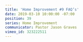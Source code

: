 ```yaml
---
title: 'Home Improvement #9 FAQ’s'
date: 2019-03-10 10:00:00 -07:00
position: 39
series: Home Improvement
communicator: Pastor Jason Graves
vimeo_id: 323222511
---
```



